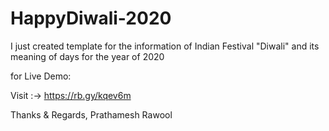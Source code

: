 # HappyDiwali-2020
I just created template for the information of Indian Festival "Diwali" and its meaning of days  for the year of 2020 

for Live Demo:

   Visit :-> https://rb.gy/kqev6m

   
Thanks & Regards,
Prathamesh Rawool
